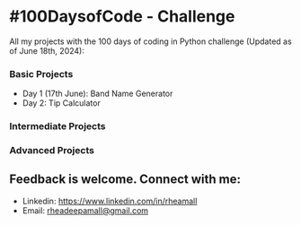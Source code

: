 # #100DaysofCode - Challenge
All my projects with the 100 days of coding in Python challenge (Updated as of June 18th, 2024):
### Basic Projects
  - Day 1 (17th June): Band Name Generator
  - Day 2: Tip Calculator

### Intermediate Projects

### Advanced Projects

## Feedback is welcome. Connect with me:
- Linkedin: https://www.linkedin.com/in/rheamall
- Email: rheadeepamall@gmail.com

